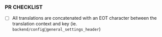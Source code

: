 ### PR CHECKLIST

- [ ] All translations are concatenated with an EOT character between the translation context and key (ie. `backend/configgeneral_settings_header`)